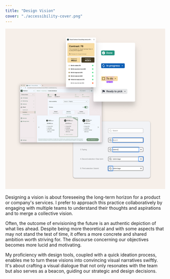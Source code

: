 ```yaml
---
title: "Design Vision"
cover: "./accessibility-cover.png"
---
```

![Compilation of web interface screenshots depitcting outputs from tools that evaluate color contrast, simulate color blindness, and keyboard interaction sequence on a web input](./accessibility.png)

Designing a vision is about foreseeing the long-term horizon for a product or company's services. I prefer to approach this practice collaboratively by engaging with multiple teams to understand their thoughts and aspirations and to merge a collective vision.

Often, the outcome of envisioning the future is an authentic depiction of what lies ahead. Despite being more theoretical and with some aspects that may not stand the test of time, it offers a more concrete and shared ambition worth striving for. The discourse concerning our objectives becomes more lucid and motivating.

My proficiency with design tools, coupled with a quick ideation process, enables me to turn these visions into convincing visual narratives swiftly. It's about crafting a visual dialogue that not only resonates with the team but also serves as a beacon, guiding our strategic and design decisions.
